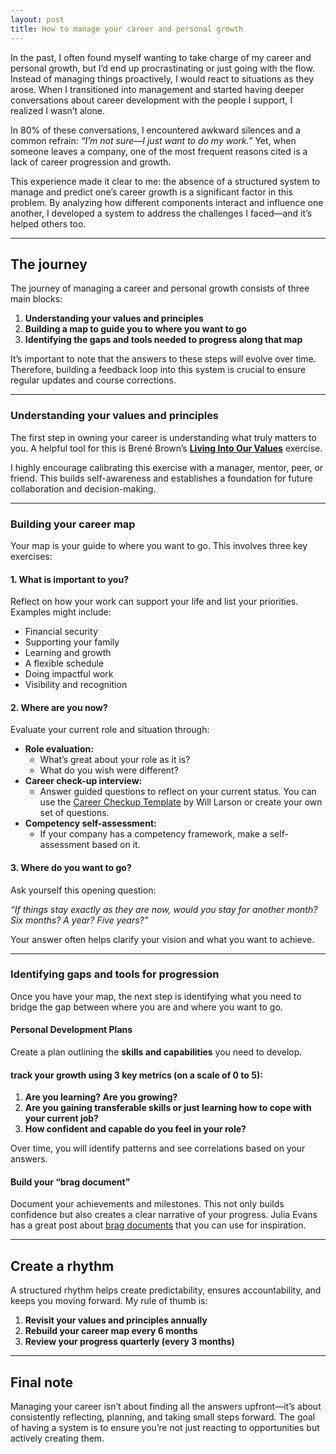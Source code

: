 ```yaml
---
layout: post
title: How to manage your career and personal growth
---
```


In the past, I often found myself wanting to take charge of my career and personal growth, but I’d end up procrastinating or just going with the flow. Instead of managing things proactively, I would react to situations as they arose. When I transitioned into management and started having deeper conversations about career development with the people I support, I realized I wasn’t alone.  

In 80% of these conversations, I encountered awkward silences and a common refrain: *“I’m not sure—I just want to do my work.”* Yet, when someone leaves a company, one of the most frequent reasons cited is a lack of career progression and growth.  

This experience made it clear to me: the absence of a structured system to manage and predict one’s career growth is a significant factor in this problem. By analyzing how different components interact and influence one another, I developed a system to address the challenges I faced—and it’s helped others too.

---

## The journey

The journey of managing a career and personal growth consists of three main blocks:

1. **Understanding your values and principles**  
2. **Building a map to guide you to where you want to go**  
3. **Identifying the gaps and tools needed to progress along that map**  

It’s important to note that the answers to these steps will evolve over time. Therefore, building a feedback loop into this system is crucial to ensure regular updates and course corrections.

---

### Understanding your values and principles

The first step in owning your career is understanding what truly matters to you. A helpful tool for this is Brené Brown’s **[Living Into Our Values](https://brenebrown.com/resources/living-into-our-values/)** exercise.

I highly encourage calibrating this exercise with a manager, mentor, peer, or friend. This builds self-awareness and establishes a foundation for future collaboration and decision-making.

---

### Building your career map

Your map is your guide to where you want to go. This involves three key exercises:

#### 1. What is important to you?  

Reflect on how your work can support your life and list your priorities. Examples might include:  
- Financial security  
- Supporting your family  
- Learning and growth  
- A flexible schedule  
- Doing impactful work  
- Visibility and recognition  

#### 2. Where are you now?  

Evaluate your current role and situation through:  

- **Role evaluation:**  
   - What’s great about your role as it is?  
   - What do you wish were different?  
- **Career check-up interview:**  
   - Answer guided questions to reflect on your current status. You can use the [Career Checkup Template](https://lethain.com/career-checkup/) by Will Larson or create your own set of questions.  
- **Competency self-assessment:**  
   - If your company has a competency framework, make a self-assessment based on it.

#### 3. Where do you want to go?  

Ask yourself this opening question:  

*“If things stay exactly as they are now, would you stay for another month? Six months? A year? Five years?”*  

Your answer often helps clarify your vision and what you want to achieve.

---

### Identifying gaps and tools for progression

Once you have your map, the next step is identifying what you need to bridge the gap between where you are and where you want to go.  

#### Personal Development Plans  
Create a plan outlining the **skills and capabilities** you need to develop.  

#### track your growth using 3 key metrics (on a scale of 0 to 5):  

1. **Are you learning? Are you growing?**  
2. **Are you gaining transferable skills or just learning how to cope with your current job?**  
3. **How confident and capable do you feel in your role?**

Over time, you will identify patterns and see correlations based on your answers.

#### Build your “brag document”  

Document your achievements and milestones. This not only builds confidence but also creates a clear narrative of your progress. Julia Evans has a great post about [brag documents](https://jvns.ca/blog/brag-documents/) that you can use for inspiration.

---

## Create a rhythm

A structured rhythm helps create predictability, ensures accountability, and keeps you moving forward. My rule of thumb is:

1. **Revisit your values and principles annually**  
2. **Rebuild your career map every 6 months**  
3. **Review your progress quarterly (every 3 months)**  

---

## Final note

Managing your career isn’t about finding all the answers upfront—it’s about consistently reflecting, planning, and taking small steps forward. The goal of having a system is to ensure you’re not just reacting to opportunities but actively creating them.